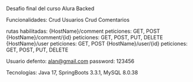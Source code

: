 Desafio final del curso Alura Backed

Funcionalidades:
  Crud Usuarios
  Crud Comentarios
  
  rutas habilitadas:
    {HostName}/comment          peticiones: GET, POST 
    {HostName}/comment/{id}     peticiones: GET, POST, PUT, DELETE
    {HostName}/user             peticiones: GET, POST
    {HostName}/user/{id}        peticiones: GET, POST, PUT, DELETE

  Usuario defento: alan@gmail.com password: 123456

  Tecnologías: Java 17, SpringBoots 3.3.1, MySQL 8.0.38
